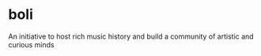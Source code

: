 # boli
An initiative to host rich music history and build a community of artistic and curious minds
